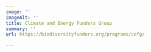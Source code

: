 ```yaml
---
image: ''
imageAlt: ''
title: Climate and Energy Funders Group
summary: ''
url: https://biodiversityfunders.org/programs/cefg/

---
```


